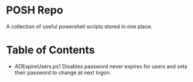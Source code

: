 # POSH Repo
A collection of useful powershell scripts stored in one place.

Table of Contents
=================

 * ADExpireUsers.ps1 
    Disables password never expires for users and sets their password to change at next logon.
